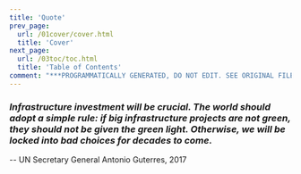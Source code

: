 ```yaml
---
title: 'Quote'
prev_page:
  url: /01cover/cover.html
  title: 'Cover'
next_page:
  url: /03toc/toc.html
  title: 'Table of Contents'
comment: "***PROGRAMMATICALLY GENERATED, DO NOT EDIT. SEE ORIGINAL FILES IN /content***"
---
```

### _Infrastructure investment will be crucial. The world should adopt a simple rule: if big infrastructure projects are not green, they should not be given the green light. Otherwise, we will be locked into bad choices for decades to come._
--  UN Secretary General Antonio Guterres, 2017

